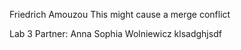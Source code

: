 Friedrich Amouzou
This might cause a merge conflict

Lab 3
Partner: Anna Sophia Wolniewicz 
klsadghjsdf
